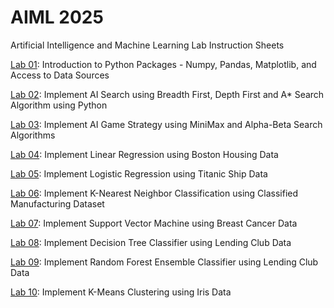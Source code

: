 # AIML 2025
Artificial Intelligence and Machine Learning Lab Instruction Sheets

[Lab 01](https://github.com/sanjanabayya30/Ai-ml_2303A52019/blob/main/Aiml_part1.ipynb): Introduction to Python Packages - Numpy, Pandas, Matplotlib, and Access to Data Sources

[Lab 02](https://github.com/sanjanabayya30/Ai-ml_2303A52019/blob/main/AIML_Lab02.ipynb): Implement AI Search using Breadth First, Depth First and A* Search Algorithm using Python

[Lab 03](https://github.com/sanjanabayya30/Ai-ml_2303A52019/blob/main/AIML_Lab03.ipynb): Implement AI Game Strategy using MiniMax and Alpha-Beta Search Algorithms

[Lab 04](): Implement Linear Regression using Boston Housing Data

[Lab 05](): Implement Logistic Regression using Titanic Ship Data

[Lab 06](): Implement K-Nearest Neighbor Classification using Classified Manufacturing Dataset

[Lab 07](): Implement Support Vector Machine using Breast Cancer Data

[Lab 08](): Implement Decision Tree Classifier using Lending Club Data

[Lab 09](): Implement Random Forest Ensemble Classifier using Lending Club Data

[Lab 10](): Implement K-Means Clustering using Iris Data
